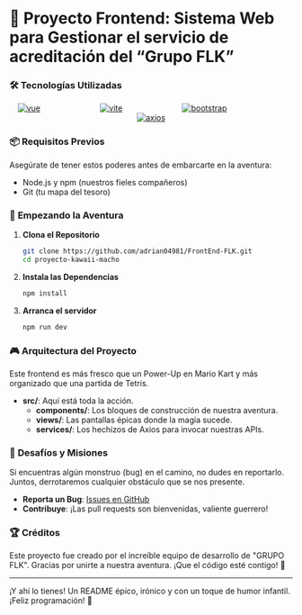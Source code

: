 <!-- <div align="center"> -->

# 🚀 **Proyecto Frontend: Sistema Web para Gestionar el servicio de acreditación del “Grupo FLK”**

### 🛠️ **Tecnologías Utilizadas**

<div align="center">

[![vue](https://img.shields.io/badge/Vue.js-%2335495e.svg?style=for-the-badge&logo=vue.js&logoColor=%234FC08D)](https://vuejs.org/)
&nbsp;&nbsp;&nbsp;&nbsp;&nbsp;&nbsp;&nbsp;&nbsp;&nbsp;&nbsp;&nbsp;&nbsp;&nbsp;&nbsp;&nbsp;&nbsp;&nbsp;&nbsp;&nbsp;&nbsp;&nbsp;&nbsp;&nbsp;&nbsp;&nbsp;
[![vite](https://img.shields.io/badge/Vite-%23646CFF.svg?style=for-the-badge&logo=vite&logoColor=white)](https://vitejs.dev/)
&nbsp;&nbsp;&nbsp;&nbsp;&nbsp;&nbsp;&nbsp;&nbsp;&nbsp;&nbsp;&nbsp;&nbsp;&nbsp;&nbsp;&nbsp;&nbsp;&nbsp;&nbsp;&nbsp;&nbsp;&nbsp;&nbsp;&nbsp;&nbsp;&nbsp;
[![bootstrap](https://img.shields.io/badge/Bootstrap-%23563D7C.svg?style=for-the-badge&logo=bootstrap&logoColor=white)](https://getbootstrap.com/)
&nbsp;&nbsp;&nbsp;&nbsp;&nbsp;&nbsp;&nbsp;&nbsp;&nbsp;&nbsp;&nbsp;&nbsp;&nbsp;&nbsp;&nbsp;&nbsp;&nbsp;&nbsp;&nbsp;&nbsp;&nbsp;&nbsp;&nbsp;&nbsp;&nbsp;
[![axios](https://img.shields.io/badge/Axios-%23007EC6.svg?style=for-the-badge&logo=axios&logoColor=white)](https://axios-http.com/)

</div>

### 📦 **Requisitos Previos**

Asegúrate de tener estos poderes antes de embarcarte en la aventura:

- Node.js y npm (nuestros fieles compañeros)
- Git (tu mapa del tesoro)

### 🏁 **Empezando la Aventura**

1. **Clona el Repositorio**

   ```bash
   git clone https://github.com/adrian04981/FrontEnd-FLK.git
   cd proyecto-kawaii-macho

2. **Instala las Dependencias**

   ```bash
   npm install

2. **Arranca el servidor**

      ```bash
   npm run dev

### 🎮 **Arquitectura del Proyecto**

Este frontend es más fresco que un Power-Up en Mario Kart y más organizado que una partida de Tetris.

- **src/**: Aquí está toda la acción. 
  - **components/**: Los bloques de construcción de nuestra aventura.
  - **views/**: Las pantallas épicas donde la magia sucede.
  - **services/**: Los hechizos de Axios para invocar nuestras APIs.

### 👾 **Desafíos y Misiones**

Si encuentras algún monstruo (bug) en el camino, no dudes en reportarlo. Juntos, derrotaremos cualquier obstáculo que se nos presente.

- **Reporta un Bug**: [Issues en GitHub]((https://github.com/adrian04981/))
- **Contribuye**: ¡Las pull requests son bienvenidas, valiente guerrero!

### 🏆 **Créditos**

Este proyecto fue creado por el increíble equipo de desarrollo de "GRUPO FLK". Gracias por unirte a nuestra aventura. ¡Que el código esté contigo! 🌟

---

¡Y ahí lo tienes! Un README épico, irónico y con un toque de humor infantil. ¡Feliz programación! 🚀

<!-- </div> -->

